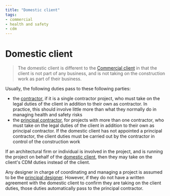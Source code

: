 ```yaml
---
title: "Domestic client"
tags: 
- commercial
- health and safety
- cdm
---
```

# Domestic client
> The domestic client is different to the [Commercial client](notes/Commercial%20client.md) in that the client is not part of any business, and is not taking on the construction work as part of their business.

Usually, the following duties pass to these following parties:

-   the [contractor](notes/Contractor.md), if it is a single contractor project, who must take on the legal duties of the client in addition to their own as contractor. In practice, this should involve little more than what they normally do in managing health and safety risks
-   the [principal contractor](notes/Principal%20contractor.md), for projects with more than one contractor, who must take on the legal duties of the client in addition to their own as principal contractor. If the domestic client has not appointed a principal contractor, the client duties must be carried out by the contractor in control of the construction work

If an architectural firm or individual is involved in the project, and is running the project on behalf of the [domestic client](notes/Domestic%20client.md), then they may take on the client's CDM duties instead of the client.

Any designer in charge of coordinating and managing a project is assumed to be the [principal designer](notes/Principal%20designer.md). However, if they do not have a written agreement with the domestic client to confirm they are taking on the client duties, those duties automatically pass to the principal contractor.




